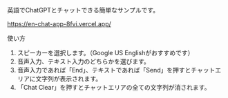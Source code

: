 英語でChatGPTとチャットできる簡単なサンプルです。

https://en-chat-app-8fvi.vercel.app/

使い方
1. スピーカーを選択します。（Google US Englishがおすすめです）
2. 音声入力、テキスト入力のどちらかを選びます。
3. 音声入力であれば「End」、テキストであれば「Send」を押すとチャットエリアに文字列が表示されます。
4. 「Chat Clear」を押すとチャットエリアの全ての文字列が消されます。
